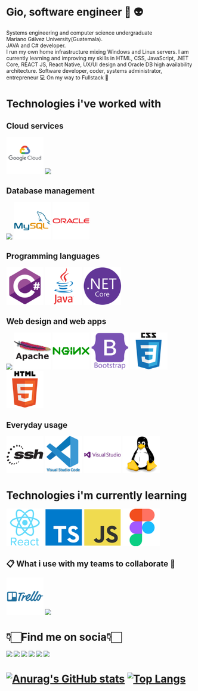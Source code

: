 # Gio, software engineer 👀 :alien: 
Systems engineering and computer science undergraduate<br>
Mariano Gálvez University(Guatemala). <br>
JAVA and C# developer. <br>
I run my own home infrastructure mixing Windows and Linux servers. 
I am currently learning and improving my skills in HTML, CSS, JavaScript, .NET Core, REACT JS, React Native, UX/UI design and Oracle DB high availability architecture.
Software developer, coder, systems administrator, entrepreneur 💻 On my way to Fullstack 🎯

<div>
 <h1>Technologies i've worked with</h1>
 <h2>Cloud services</h2>
 <img width=100px src="https://github.com/devicons/devicon/blob/master/icons/googlecloud/googlecloud-original-wordmark.svg">
 <img width=100px src="https://img.utdstc.com/icon/92a/84b/92a84bb11a27350f078e70dd993ad709ac33f17cd37517aa3946e6a5ae36322e:200">
 <h2>Database management</h2>
 <img width=100px src="https://live.mrf.io/statics/i/ps/www.muylinux.com/wp-content/uploads/2018/02/microsoft_sqlserver.png?width=1200&enable=upscale">
 <img width=100px src="https://github.com/devicons/devicon/blob/master/icons/mysql/mysql-original-wordmark.svg">
 <img width=100px src="https://github.com/devicons/devicon/blob/master/icons/oracle/oracle-original.svg">
 
 <h2>Programming languages</h2>
 <img width=100px src="https://github.com/devicons/devicon/blob/master/icons/csharp/csharp-original.svg">
 <img width=100px src="https://github.com/devicons/devicon/blob/master/icons/java/java-original-wordmark.svg">
 <img width=100px src="https://github.com/devicons/devicon/blob/master/icons/dotnetcore/dotnetcore-original.svg">
 
 
 <h2>Web design and web apps</h2>
 <img width=100px src="https://www.kindpng.com/picc/m/459-4595229_lighttpd-web-server-hd-png-download.png">
  <img width=100px src="https://github.com/meza360/meza360/blob/master/apache_original.svg">
  <img width=100px src="https://github.com/devicons/devicon/blob/master/icons/nginx/nginx-original.svg">
  <img width=100px src="https://github.com/devicons/devicon/blob/master/icons/bootstrap/bootstrap-plain-wordmark.svg">
  <img width=100px src="https://github.com/devicons/devicon/blob/master/icons/css3/css3-original-wordmark.svg">
  <img width=100px src="https://github.com/devicons/devicon/blob/master/icons/html5/html5-original-wordmark.svg">
 
 <h2>Everyday usage</h2>
 <img width=100px src="https://github.com/devicons/devicon/blob/master/icons/ssh/ssh-original-wordmark.svg">
 <img width=100px src="https://github.com/devicons/devicon/blob/master/icons/vscode/vscode-original-wordmark.svg">
 <img width=100px src="https://github.com/devicons/devicon/blob/master/icons/visualstudio/visualstudio-plain-wordmark.svg">
 <img width=100px src="https://github.com/devicons/devicon/blob/master/icons/linux/linux-original.svg">
 
 <h1>Technologies i'm currently learning</h1>
 <img width=100px src="https://github.com/devicons/devicon/blob/master/icons/react/react-original-wordmark.svg">
 <img width=100px src="https://github.com/devicons/devicon/blob/master/icons/typescript/typescript-original.svg">
 <img width=100px src="https://github.com/devicons/devicon/blob/master/icons/javascript/javascript-original.svg">
 <img width=100px src="https://github.com/devicons/devicon/blob/master/icons/figma/figma-original.svg">
 
 <h2> 📋 What i use with my teams to collaborate 🧩</h2>
 <img width=100px src="https://github.com/devicons/devicon/blob/master/icons/trello/trello-plain-wordmark.svg">
 <img width=100px src="https://github.com/meza360/devicon/blob/master/icons/github/github-original-wordmark.svg">
</div>

# 👇🏻Find me on socia👇🏻
 <a href="https://www.pinterest.com/giovanidav5/_saved/"><img height=30px src="https://badges.aleen42.com/src/pinterest.svg"></a>
 <a href="https://www.instagram.com/meza_360_/"><img height=30px src="https://badges.aleen42.com/src/instagram.svg"></a>
 <a href="https://www.facebook.com/giovani.meza.360/"><img height=30px src="https://badges.aleen42.com/src/facebook.svg"></a>
 <a href="https://twitter.com/meza_360"><img height=30px src="https://badges.aleen42.com/src/twitter.svg"></a>
 <a href="https://open.spotify.com/user/giovanimeza?si=d87b1c5a12524365"><img height=30px src="https://badges.aleen42.com/src/spotify.svg"></a>
 <a href="https://t.me/meza360"><img height=30px src="https://badges.aleen42.com/src/telegram.svg"></a>
  

# [![Anurag's GitHub stats](https://github-readme-stats.vercel.app/api?username=meza360&count_private=true&show_icons=true&theme=tokyonight)](https://github.com/meza360/github-readme-stats) [![Top Langs](https://github-readme-stats.vercel.app/api/top-langs/?username=meza360&langs_count=12&hide=ruby,less,scss,shell,tsql&layout=compact&theme=tokyonight)](https://github.com/meza360/github-readme-stats)


